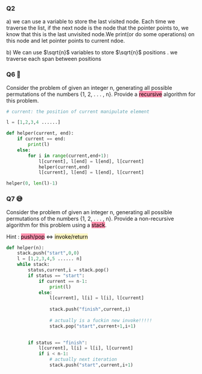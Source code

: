 ### Q2
a)
	we can use a variable to store the last visited node. Each time we traverse the list, if the next node is the node that the pointer points to, we know that this is the last unvisited node.We print(or do some operations) on this node and let pointer points to current ndoe.

b)
	 We can use $\sqrt{n}$  variables to store $\sqrt{n}$ positions . we traverse each span between positions
### Q6 🥺
Consider the problem of given an integer n, generating all possible permutations of the numbers {1, 2, . . . , n}. Provide a <mark style="background: #FF5582A6;">recursive</mark> algorithm for this problem.

```Python
# current: the position of current manipulate element

l = [1,2,3,4 ......]

def helper(current, end):
	if current == end:
		print(l) 
	else:
		for i in range(current,end+1):
			l[current], l[end] = l[end], l[current]  
			helper(current,end)
			l[current], l[end] = l[end], l[current] 

helper(0, len(l)-1)  
```


### Q7 😅
Consider the problem of given an integer n, generating all possible permutations of the numbers {1, 2, . . . , n}. Provide a non-recursive algorithm for this problem using a <mark style="background: #FF5582A6;">stack</mark>.


Hint : <mark style="background: #FF5582A6;">push/pop</mark>  <=> <mark style="background: #FFF3A3A6;">invoke/return</mark>

```Python
def helper(n):
	stack.push("start",0,0)
	l = [1,2,3,4,5 ...... n]
	while stack:
		status,current,i = stack.pop()
		if status == "start":
			if current == n-1:
				print(l)
			else:
				l[current], l[i] = l[i], l[current] 
				
				stack.push("finish",current,i)
				
				# actually is a fuckin new invoke!!!!!
				stack.pop("start",current+1,i+1) 

				
		if status == "finish":
			l[current], l[i] = l[i], l[current] 
			if i < n-1:
				# actually next iteration
				stack.push("start",current,i+1)
		
```

